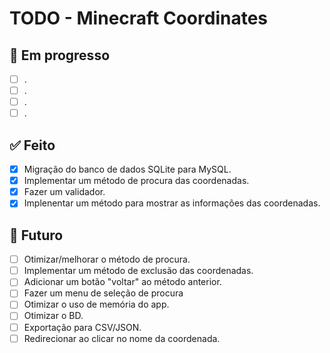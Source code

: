 # TODO - Minecraft Coordinates

## 🧩 Em progresso

- [ ] .
- [ ] .
- [ ] .
- [ ] .

## ✅ Feito

- [x] Migração do banco de dados SQLite para MySQL.
- [x] Implementar um método de procura das coordenadas.
- [x] Fazer um validador.
- [x] Implenentar um método para mostrar as informações das coordenadas.

## 🚀 Futuro

- [ ] Otimizar/melhorar o método de procura.
- [ ] Implementar um método de exclusão das coordenadas.
- [ ] Adicionar um botão "voltar" ao método anterior.
- [ ] Fazer um menu de seleção de procura
- [ ] Otimizar o uso de memória do app.
- [ ] Otimizar o BD.
- [ ] Exportação para CSV/JSON.
- [ ] Redirecionar ao clicar no nome da coordenada.
